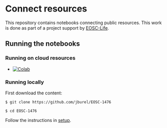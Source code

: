 # Connect resources

This repository contains notebooks connecting public resources. This work is done as part of a project support 
by [EOSC-Life](https://www.eosc-life.eu/).

## Running the notebooks

### Running on cloud resources

* [![Colab](https://colab.research.google.com/assets/colab-badge.svg)](https://colab.research.google.com/github/jburel/EOSC-14176/notebooks)

### Running locally

First download the content:

    $ git clone https://github.com/jburel/EOSC-1476
    
    $ cd EOSC-1476

Follow the instructions in [setup](Day_4/setup.md).
